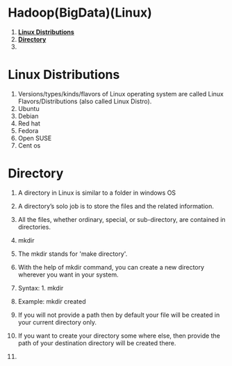 # Hadoop(BigData)(Linux)
1. **[Linux Distributions](#Linux-Distributions)**<br>
2. **[Directory](#Directory)**<br>
3. 


# Linux Distributions

1. Versions/types/kinds/flavors of Linux operating system are called Linux Flavors/Distributions (also called Linux Distro).
  1. Ubuntu
  2. Debian
  3. Red hat
  4. Fedora
  5. Open SUSE
  6. Cent os

# Directory

1. A directory in Linux is similar to a folder in windows OS
2. A directory’s solo job is to store the files and the related information. 
3. All the files, whether ordinary, special, or sub-directory, are contained in directories.
4. mkdir
  1. The mkdir stands for 'make directory'.
  2. With the help of mkdir command, you can create a new directory wherever you want in your system.
  3. Syntax:
    1. mkdir <dirname>
  4. Example:
    mkdir created
5. If you will not provide a path then by default your file will be created in your current directory only. 
6. If you want to create your directory some where else, then provide the path of your destination directory will be created there.

5. 



